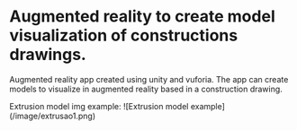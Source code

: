 # Augmented reality to create model visualization of constructions drawings.
Augmented reality app created using unity and vuforia. The app can create models to visualize in augmented reality based in 
a construction drawing.


Extrusion model img example:
![Extrusion model example] (/image/extrusao1.png)
